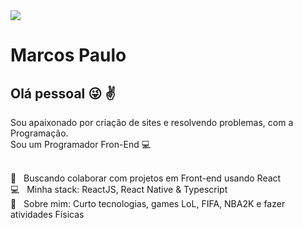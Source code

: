 <img width="auto" src="https://github.com/tgmarinho/tgmarinho/blob/master/banner.png">


# Marcos Paulo

## Olá pessoal :stuck_out_tongue_winking_eye: :v:
Sou apaixonado por criação de sites e resolvendo problemas, com a Programação.
<br/>
Sou um Programador Fron-End :computer:


 <br/> :purple_heart: &nbsp; Buscando colaborar com projetos em Front-end usando React
 <br/> :computer: &nbsp; Minha stack: ReactJS, React Native & Typescript
 <br/> 💬  &nbsp; Sobre mim: Curto tecnologias, games LoL, FIFA, NBA2K e fazer atividades Físicas
